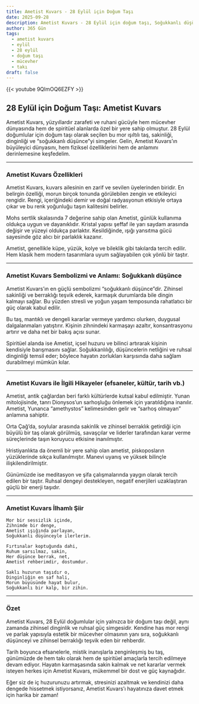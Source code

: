```yaml
---
title: Ametist Kuvars - 28 Eylül için Doğum Taşı
date: 2025-09-28
description: Ametist Kuvars - 28 Eylül için doğum taşı, Soğukkanlı düşünce sembolü. Bu özel taşın derin anlamını öğrenin.
author: 365 Gün
tags:
  - ametist kuvars
  - eylül
  - 28 eylül
  - doğum taşı
  - mücevher
  - takı
draft: false
---
```


{{< youtube 9QImOQ6EZFY >}}

## 28 Eylül için Doğum Taşı: Ametist Kuvars

Ametist Kuvars, yüzyıllardır zarafeti ve ruhani gücüyle hem mücevher dünyasında hem de spiritüel alanlarda özel bir yere sahip olmuştur. 28 Eylül doğumlular için doğum taşı olarak seçilen bu mor ışıltılı taş, sakinliği, dinginliği ve “soğukkanlı düşünce”yi simgeler. Gelin, Ametist Kuvars’ın büyüleyici dünyasını, hem fiziksel özelliklerini hem de anlamını derinlemesine keşfedelim.

---

### Ametist Kuvars Özellikleri

Ametist Kuvars, kuvars ailesinin en zarif ve sevilen üyelerinden biridir. En belirgin özelliği, morun birçok tonunda görülebilen zengin ve etkileyici rengidir. Rengi, içeriğindeki demir ve doğal radyasyonun etkisiyle ortaya çıkar ve bu renk yoğunluğu taşın kalitesini belirler.

Mohs sertlik skalasında 7 değerine sahip olan Ametist, günlük kullanıma oldukça uygun ve dayanıklıdır. Kristal yapısı şeffaf ile yarı saydam arasında değişir ve yüzeyi oldukça parlaktır. Kesildiğinde, ışığı yansıtma gücü sayesinde göz alıcı bir parlaklık kazanır.

Ametist, genellikle küpe, yüzük, kolye ve bileklik gibi takılarda tercih edilir. Hem klasik hem modern tasarımlara uyum sağlayabilen çok yönlü bir taştır.

---

### Ametist Kuvars Sembolizmi ve Anlamı: Soğukkanlı düşünce

Ametist Kuvars’ın en güçlü sembolizmi “soğukkanlı düşünce”dir. Zihinsel sakinliği ve berraklığı teşvik ederek, karmaşık durumlarda bile dingin kalmayı sağlar. Bu yüzden stresli ve yoğun yaşam temposunda rahatlatıcı bir güç olarak kabul edilir.

Bu taş, mantıklı ve dengeli kararlar vermeye yardımcı olurken, duygusal dalgalanmaları yatıştırır. Kişinin zihnindeki karmaşayı azaltır, konsantrasyonu artırır ve daha net bir bakış açısı sunar.

Spiritüel alanda ise Ametist, içsel huzuru ve bilinci artırarak kişinin kendisiyle barışmasını sağlar. Soğukkanlılığı, düşüncelerin netliğini ve ruhsal dinginliği temsil eder; böylece hayatın zorlukları karşısında daha sağlam durabilmeyi mümkün kılar.

---

### Ametist Kuvars ile İlgili Hikayeler (efsaneler, kültür, tarih vb.)

Ametist, antik çağlardan beri farklı kültürlerde kutsal kabul edilmiştir. Yunan mitolojisinde, tanrı Dionysos’un sarhoşluğu önlemek için yaratıldığına inanılır. Ametist, Yunanca “amethystos” kelimesinden gelir ve “sarhoş olmayan” anlamına sahiptir.

Orta Çağ’da, soylular arasında sakinlik ve zihinsel berraklık getirdiği için büyülü bir taş olarak görülmüş, savaşçılar ve liderler tarafından karar verme süreçlerinde taşın koruyucu etkisine inanılmıştır.

Hristiyanlıkta da önemli bir yere sahip olan ametist, piskoposların yüzüklerinde sıkça kullanılmıştır. Manevi uyanış ve yüksek bilinçle ilişkilendirilmiştir.

Günümüzde ise meditasyon ve şifa çalışmalarında yaygın olarak tercih edilen bir taştır. Ruhsal dengeyi destekleyen, negatif enerjileri uzaklaştıran güçlü bir enerji taşıdır.

---

### Ametist Kuvars İlhamlı Şiir

```
Mor bir sessizlik içinde,
Zihnimde bir denge,
Ametist ışığında parlayan,
Soğukkanlı düşünceyle ilerlerim.

Fırtınalar koptuğunda dahi,
Ruhum sarsılmaz, sakin,
Her düşünce berrak, net,
Ametist rehberimdir, dostumdur.

Saklı huzurun taşıdır o,
Dinginliğin en saf hali,
Morun büyüsünde hayat bulur,
Soğukkanlı bir kalp, bir zihin.
```

---

### Özet

Ametist Kuvars, 28 Eylül doğumlular için yalnızca bir doğum taşı değil, aynı zamanda zihinsel dinginlik ve ruhsal güç simgesidir. Kendine has mor rengi ve parlak yapısıyla estetik bir mücevher olmasının yanı sıra, soğukkanlı düşünceyi ve zihinsel berraklığı teşvik eden bir rehberdir.

Tarih boyunca efsanelerle, mistik inanışlarla zenginleşmiş bu taş, günümüzde de hem takı olarak hem de spiritüel amaçlarla tercih edilmeye devam ediyor. Hayatın karmaşasında sakin kalmak ve net kararlar vermek isteyen herkes için Ametist Kuvars, mükemmel bir dost ve güç kaynağıdır.

Eğer siz de iç huzurunuzu artırmak, stresinizi azaltmak ve kendinizi daha dengede hissetmek istiyorsanız, Ametist Kuvars’ı hayatınıza davet etmek için harika bir zaman!